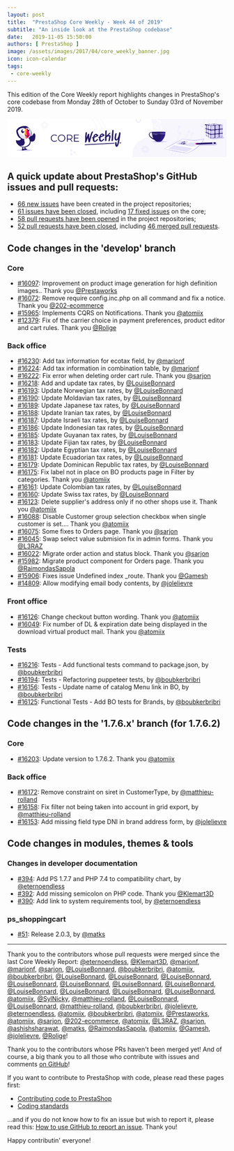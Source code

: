 ```yaml
---
layout: post
title:  "PrestaShop Core Weekly - Week 44 of 2019"
subtitle: "An inside look at the PrestaShop codebase"
date:   2019-11-05 15:50:00
authors: [ PrestaShop ]
image: /assets/images/2017/04/core_weekly_banner.jpg
icon: icon-calendar
tags:
 - core-weekly
---
```


This edition of the Core Weekly report highlights changes in PrestaShop's core codebase from Monday 28th of October to Sunday 03rd of November 2019.

![Core Weekly banner](/assets/images/2018/12/banner-core-weekly.jpg)


## A quick update about PrestaShop's GitHub issues and pull requests:

- [66 new issues](https://github.com/search?q=org%3APrestaShop+is%3Apublic++-repo%3Aprestashop%2Fprestashop.github.io++is%3Aissue+created%3A2019-10-28..2019-11-03) have been created in the project repositories;
- [61 issues have been closed](https://github.com/search?q=org%3APrestaShop+is%3Apublic++-repo%3Aprestashop%2Fprestashop.github.io++is%3Aissue+closed%3A2019-10-28..2019-11-03), including [17 fixed issues](https://github.com/search?q=org%3APrestaShop+is%3Apublic++-repo%3Aprestashop%2Fprestashop.github.io++is%3Aissue+label%3Afixed+closed%3A2019-10-28..2019-11-03) on the core;
- [58 pull requests have been opened](https://github.com/search?q=org%3APrestaShop+is%3Apublic++-repo%3Aprestashop%2Fprestashop.github.io++is%3Apr+created%3A2019-10-28..2019-11-03) in the project repositories;
- [52 pull requests have been closed](https://github.com/search?q=org%3APrestaShop+is%3Apublic++-repo%3Aprestashop%2Fprestashop.github.io++is%3Apr+closed%3A2019-10-28..2019-11-03), including [46 merged pull requests](https://github.com/search?q=org%3APrestaShop+is%3Apublic++-repo%3Aprestashop%2Fprestashop.github.io++is%3Apr+merged%3A2019-10-28..2019-11-03).
        

## Code changes in the 'develop' branch

### Core

* [#16097](https://github.com/PrestaShop/PrestaShop/pull/16097): Improvement on product image generation for high definition images.. Thank you [@Prestaworks](https://github.com/Prestaworks)
* [#16072](https://github.com/PrestaShop/PrestaShop/pull/16072): Remove require config.inc.php on all command and fix a notice. Thank you [@202-ecommerce](https://github.com/202-ecommerce)
* [#15965](https://github.com/PrestaShop/PrestaShop/pull/15965): Implements CQRS on Notifications. Thank you [@atomiix](https://github.com/atomiix)
* [#12379](https://github.com/PrestaShop/PrestaShop/pull/12379): Fix of the carrier choice in payment preferences, product editor and cart rules. Thank you [@Rolige](https://github.com/Rolige)

### Back office

* [#16230](https://github.com/PrestaShop/PrestaShop/pull/16230): Add tax information for ecotax field, by [@marionf](https://github.com/marionf)
* [#16224](https://github.com/PrestaShop/PrestaShop/pull/16224): Add tax information in combination table, by [@marionf](https://github.com/marionf)
* [#16222](https://github.com/PrestaShop/PrestaShop/pull/16222): Fix error when deleting order cart rule. Thank you [@sarjon](https://github.com/sarjon)
* [#16218](https://github.com/PrestaShop/PrestaShop/pull/16218): Add and update tax rates, by [@LouiseBonnard](https://github.com/LouiseBonnard)
* [#16193](https://github.com/PrestaShop/PrestaShop/pull/16193): Update Norwegian tax rates, by [@LouiseBonnard](https://github.com/LouiseBonnard)
* [#16190](https://github.com/PrestaShop/PrestaShop/pull/16190): Update Moldavian tax rates, by [@LouiseBonnard](https://github.com/LouiseBonnard)
* [#16189](https://github.com/PrestaShop/PrestaShop/pull/16189): Update Japanese tax rates, by [@LouiseBonnard](https://github.com/LouiseBonnard)
* [#16188](https://github.com/PrestaShop/PrestaShop/pull/16188): Update Iranian tax rates, by [@LouiseBonnard](https://github.com/LouiseBonnard)
* [#16187](https://github.com/PrestaShop/PrestaShop/pull/16187): Update Israeli tax rates, by [@LouiseBonnard](https://github.com/LouiseBonnard)
* [#16186](https://github.com/PrestaShop/PrestaShop/pull/16186): Update Indonesian tax rates, by [@LouiseBonnard](https://github.com/LouiseBonnard)
* [#16185](https://github.com/PrestaShop/PrestaShop/pull/16185): Update Guyanan tax rates, by [@LouiseBonnard](https://github.com/LouiseBonnard)
* [#16183](https://github.com/PrestaShop/PrestaShop/pull/16183): Update Fijian tax rates, by [@LouiseBonnard](https://github.com/LouiseBonnard)
* [#16182](https://github.com/PrestaShop/PrestaShop/pull/16182): Update Egyptian tax rates, by [@LouiseBonnard](https://github.com/LouiseBonnard)
* [#16181](https://github.com/PrestaShop/PrestaShop/pull/16181): Update Ecuadorian tax rates, by [@LouiseBonnard](https://github.com/LouiseBonnard)
* [#16179](https://github.com/PrestaShop/PrestaShop/pull/16179): Update Dominican Republic tax rates, by [@LouiseBonnard](https://github.com/LouiseBonnard)
* [#16175](https://github.com/PrestaShop/PrestaShop/pull/16175): Fix label not in place on BO products page in Filter by categories. Thank you [@atomiix](https://github.com/atomiix)
* [#16161](https://github.com/PrestaShop/PrestaShop/pull/16161): Update Colombian tax rates, by [@LouiseBonnard](https://github.com/LouiseBonnard)
* [#16160](https://github.com/PrestaShop/PrestaShop/pull/16160): Update Swiss tax rates, by [@LouiseBonnard](https://github.com/LouiseBonnard)
* [#16123](https://github.com/PrestaShop/PrestaShop/pull/16123): Delete supplier's address only if no other shops use it. Thank you [@atomiix](https://github.com/atomiix)
* [#16088](https://github.com/PrestaShop/PrestaShop/pull/16088): Disable Customer group selection checkbox when single customer is set…. Thank you [@atomiix](https://github.com/atomiix)
* [#16075](https://github.com/PrestaShop/PrestaShop/pull/16075): Some fixes to Orders page. Thank you [@sarjon](https://github.com/sarjon)
* [#16045](https://github.com/PrestaShop/PrestaShop/pull/16045): Swap select value submision fix in admin forms. Thank you [@L3RAZ](https://github.com/L3RAZ)
* [#16022](https://github.com/PrestaShop/PrestaShop/pull/16022): Migrate order action and status block. Thank you [@sarjon](https://github.com/sarjon)
* [#15982](https://github.com/PrestaShop/PrestaShop/pull/15982): Migrate product component for Orders page. Thank you [@RaimondasSapola](https://github.com/RaimondasSapola)
* [#15906](https://github.com/PrestaShop/PrestaShop/pull/15906): Fixes issue Undefined index _route. Thank you [@Gamesh](https://github.com/Gamesh)
* [#14809](https://github.com/PrestaShop/PrestaShop/pull/14809): Allow modifying email body contents, by [@jolelievre](https://github.com/jolelievre)

### Front office

* [#16126](https://github.com/PrestaShop/PrestaShop/pull/16126): Change checkout button wording. Thank you [@atomiix](https://github.com/atomiix)
* [#16049](https://github.com/PrestaShop/PrestaShop/pull/16049): Fix number of DL & expiration date being displayed in the download virtual product mail. Thank you [@atomiix](https://github.com/atomiix)

### Tests

* [#16216](https://github.com/PrestaShop/PrestaShop/pull/16216): Tests - Add functional tests command to package.json, by [@boubkerbribri](https://github.com/boubkerbribri)
* [#16194](https://github.com/PrestaShop/PrestaShop/pull/16194): Tests - Refactoring puppeteer tests, by [@boubkerbribri](https://github.com/boubkerbribri)
* [#16156](https://github.com/PrestaShop/PrestaShop/pull/16156): Tests - Update name of catalog Menu link in BO, by [@boubkerbribri](https://github.com/boubkerbribri)
* [#16125](https://github.com/PrestaShop/PrestaShop/pull/16125): Functional Tests - Add BO tests for Brands, by [@boubkerbribri](https://github.com/boubkerbribri)

## Code changes in the '1.7.6.x' branch (for 1.7.6.2)

### Core

* [#16203](https://github.com/PrestaShop/PrestaShop/pull/16203): Update version to 1.7.6.2. Thank you [@atomiix](https://github.com/atomiix)

### Back office

* [#16172](https://github.com/PrestaShop/PrestaShop/pull/16172): Remove constraint on siret in CustomerType, by [@matthieu-rolland](https://github.com/matthieu-rolland)
* [#16158](https://github.com/PrestaShop/PrestaShop/pull/16158): Fix filter not being taken into account in grid export, by [@matthieu-rolland](https://github.com/matthieu-rolland)
* [#16153](https://github.com/PrestaShop/PrestaShop/pull/16153): Add missing field type DNI in brand address form, by [@jolelievre](https://github.com/jolelievre)

## Code changes in modules, themes & tools

### Changes in developer documentation

* [#394](https://github.com/PrestaShop/docs/pull/394): Add PS 1.7.7 and PHP 7.4 to compatibility chart, by [@eternoendless](https://github.com/eternoendless)
* [#392](https://github.com/PrestaShop/docs/pull/392): Add missing semicolon on PHP code. Thank you [@Klemart3D](https://github.com/Klemart3D)
* [#390](https://github.com/PrestaShop/docs/pull/390): Add link to system requirements tool, by [@eternoendless](https://github.com/eternoendless)

### ps_shoppingcart

* [#51](https://github.com/PrestaShop/ps_shoppingcart/pull/51): Release 2.0.3, by [@matks](https://github.com/matks)

<hr />

Thank you to the contributors whose pull requests were merged since the last Core Weekly Report: [@eternoendless](https://github.com/eternoendless), [@Klemart3D](https://github.com/Klemart3D), [@marionf](https://github.com/marionf), [@marionf](https://github.com/marionf), [@sarjon](https://github.com/sarjon), [@LouiseBonnard](https://github.com/LouiseBonnard), [@boubkerbribri](https://github.com/boubkerbribri), [@atomiix](https://github.com/atomiix), [@boubkerbribri](https://github.com/boubkerbribri), [@LouiseBonnard](https://github.com/LouiseBonnard), [@LouiseBonnard](https://github.com/LouiseBonnard), [@LouiseBonnard](https://github.com/LouiseBonnard), [@LouiseBonnard](https://github.com/LouiseBonnard), [@LouiseBonnard](https://github.com/LouiseBonnard), [@LouiseBonnard](https://github.com/LouiseBonnard), [@LouiseBonnard](https://github.com/LouiseBonnard), [@LouiseBonnard](https://github.com/LouiseBonnard), [@LouiseBonnard](https://github.com/LouiseBonnard), [@LouiseBonnard](https://github.com/LouiseBonnard), [@LouiseBonnard](https://github.com/LouiseBonnard), [@atomiix](https://github.com/atomiix), [@SylNicky](https://github.com/SylNicky), [@matthieu-rolland](https://github.com/matthieu-rolland), [@LouiseBonnard](https://github.com/LouiseBonnard), [@LouiseBonnard](https://github.com/LouiseBonnard), [@matthieu-rolland](https://github.com/matthieu-rolland), [@boubkerbribri](https://github.com/boubkerbribri), [@jolelievre](https://github.com/jolelievre), [@eternoendless](https://github.com/eternoendless), [@atomiix](https://github.com/atomiix), [@boubkerbribri](https://github.com/boubkerbribri), [@atomiix](https://github.com/atomiix), [@Prestaworks](https://github.com/Prestaworks), [@atomiix](https://github.com/atomiix), [@sarjon](https://github.com/sarjon), [@202-ecommerce](https://github.com/202-ecommerce), [@atomiix](https://github.com/atomiix), [@L3RAZ](https://github.com/L3RAZ), [@sarjon](https://github.com/sarjon), [@ashishsharawat](https://github.com/ashishsharawat), [@matks](https://github.com/matks), [@RaimondasSapola](https://github.com/RaimondasSapola), [@atomiix](https://github.com/atomiix), [@Gamesh](https://github.com/Gamesh), [@jolelievre](https://github.com/jolelievre), [@Rolige](https://github.com/Rolige)!

Thank you to the contributors whose PRs haven't been merged yet! And of course, a big thank you to all those who contribute with issues and comments [on GitHub](https://github.com/PrestaShop/PrestaShop)!

If you want to contribute to PrestaShop with code, please read these pages first:

 * [Contributing code to PrestaShop](https://devdocs.prestashop.com/1.7/contribute/contribution-guidelines/)
 * [Coding standards](https://devdocs.prestashop.com/1.7/development/coding-standards/)

...and if you do not know how to fix an issue but wish to report it, please read this: [How to use GitHub to report an issue](https://devdocs.prestashop.com/1.7/contribute/contribute-reporting-issues/). Thank you!

Happy contributin' everyone!

